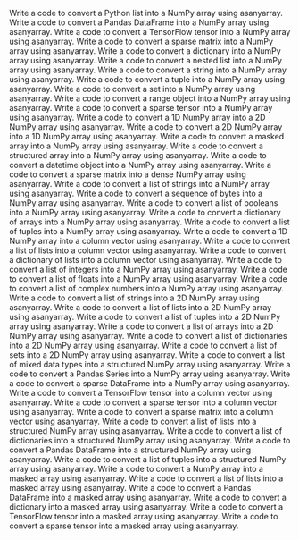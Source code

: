 Write a code to convert a Python list into a NumPy array using asanyarray.
Write a code to convert a Pandas DataFrame into a NumPy array using asanyarray.
Write a code to convert a TensorFlow tensor into a NumPy array using asanyarray.
Write a code to convert a sparse matrix into a NumPy array using asanyarray.
Write a code to convert a dictionary into a NumPy array using asanyarray.
Write a code to convert a nested list into a NumPy array using asanyarray.
Write a code to convert a string into a NumPy array using asanyarray.
Write a code to convert a tuple into a NumPy array using asanyarray.
Write a code to convert a set into a NumPy array using asanyarray.
Write a code to convert a range object into a NumPy array using asanyarray.
Write a code to convert a sparse tensor into a NumPy array using asanyarray.
Write a code to convert a 1D NumPy array into a 2D NumPy array using asanyarray.
Write a code to convert a 2D NumPy array into a 1D NumPy array using asanyarray.
Write a code to convert a masked array into a NumPy array using asanyarray.
Write a code to convert a structured array into a NumPy array using asanyarray.
Write a code to convert a datetime object into a NumPy array using asanyarray.
Write a code to convert a sparse matrix into a dense NumPy array using asanyarray.
Write a code to convert a list of strings into a NumPy array using asanyarray.
Write a code to convert a sequence of bytes into a NumPy array using asanyarray.
Write a code to convert a list of booleans into a NumPy array using asanyarray.
Write a code to convert a dictionary of arrays into a NumPy array using asanyarray.
Write a code to convert a list of tuples into a NumPy array using asanyarray.
Write a code to convert a 1D NumPy array into a column vector using asanyarray.
Write a code to convert a list of lists into a column vector using asanyarray.
Write a code to convert a dictionary of lists into a column vector using asanyarray.
Write a code to convert a list of integers into a NumPy array using asanyarray.
Write a code to convert a list of floats into a NumPy array using asanyarray.
Write a code to convert a list of complex numbers into a NumPy array using asanyarray.
Write a code to convert a list of strings into a 2D NumPy array using asanyarray.
Write a code to convert a list of lists into a 2D NumPy array using asanyarray.
Write a code to convert a list of tuples into a 2D NumPy array using asanyarray.
Write a code to convert a list of arrays into a 2D NumPy array using asanyarray.
Write a code to convert a list of dictionaries into a 2D NumPy array using asanyarray.
Write a code to convert a list of sets into a 2D NumPy array using asanyarray.
Write a code to convert a list of mixed data types into a structured NumPy array using asanyarray.
Write a code to convert a Pandas Series into a NumPy array using asanyarray.
Write a code to convert a sparse DataFrame into a NumPy array using asanyarray.
Write a code to convert a TensorFlow tensor into a column vector using asanyarray.
Write a code to convert a sparse tensor into a column vector using asanyarray.
Write a code to convert a sparse matrix into a column vector using asanyarray.
Write a code to convert a list of lists into a structured NumPy array using asanyarray.
Write a code to convert a list of dictionaries into a structured NumPy array using asanyarray.
Write a code to convert a Pandas DataFrame into a structured NumPy array using asanyarray.
Write a code to convert a list of tuples into a structured NumPy array using asanyarray.
Write a code to convert a NumPy array into a masked array using asanyarray.
Write a code to convert a list of lists into a masked array using asanyarray.
Write a code to convert a Pandas DataFrame into a masked array using asanyarray.
Write a code to convert a dictionary into a masked array using asanyarray.
Write a code to convert a TensorFlow tensor into a masked array using asanyarray.
Write a code to convert a sparse tensor into a masked array using asanyarray.